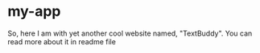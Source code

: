# my-app
So, here I am with yet another cool website named, "TextBuddy". You can read more about it in readme file
